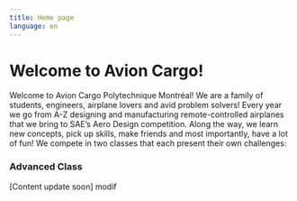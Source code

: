 ```yaml
---
title: Home page
language: en
---
```

# Welcome to **Avion Cargo!**

Welcome to Avion Cargo Polytechnique Montréal! We are a family of students, engineers, airplane lovers and avid problem solvers! Every year we go from A-Z designing and manufacturing remote-controlled airplanes that we bring to SAE’s Aero Design competition. Along the way, we learn new concepts, pick up skills, make friends and most importantly, have a lot of fun! We compete in two classes that each present their own challenges: 

### Advanced Class

\[Content update soon] modif